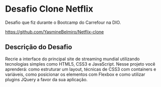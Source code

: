 # Desafio Clone Netflix 

Desafio que fiz durante o Bootcamp do Carrefour na DIO.

https://github.com/YasmineBelmiro/Netflix-clone

## Descrição do Desafio

Recrie a interface do principal site de streaming mundial utilizando tecnologias simples como HTML5, CSS3 e JavaScript. Nesse projeto você aprenderá: como estruturar um layout, técnicas de CSS3 com containers e variáveis, como posicionar os elementos com Flexbox e como utilizar plugins JQuery a favor da sua aplicação.
